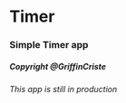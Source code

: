 # Timer

### Simple Timer app

#### 

##### Copyright @GriffinCriste

###### This app is still in production
